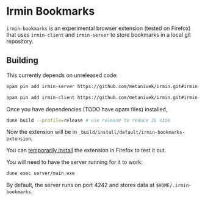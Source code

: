 # Irmin Bookmarks

`irmin-bookmarks` is an experimental browser extension (tested on Firefox) that
uses `irmin-client` and `irmin-server` to store bookmarks in a local git
repository.

## Building

This currently depends on unreleased code:

```sh
opam pin add irmin-server https://github.com/metanivek/irmin.git#irmin-server/improves --with-version=3.8.0 -y
```

```sh
opam pin add irmin-client https://github.com/metanivek/irmin.git#irmin-server/improves --with-version=3.8.0 -y
```

Once you have dependencies (TODO have opam files) installed,

```sh
dune build --profile=release # use release to reduce JS size
```

Now the extension will be in `_build/install/default/irmin-bookmarks-extension`.

You can [temporarily
install](https://developer.mozilla.org/en-US/docs/Mozilla/Add-ons/WebExtensions/Your_first_WebExtension#installing)
the extension in Firefox to test it out.

You will need to have the server running for it to work:

```sh
dune exec server/main.exe
```

By default, the server runs on port 4242 and stores data at `$HOME/.irmin-bookmarks`.
